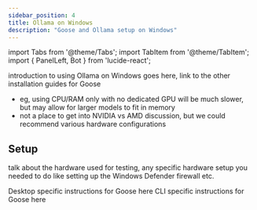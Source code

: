 ```yaml
---
sidebar_position: 4
title: Ollama on Windows
description: "Goose and Ollama setup on Windows"
---
```


import Tabs from '@theme/Tabs';
import TabItem from '@theme/TabItem';
import { PanelLeft, Bot } from 'lucide-react';


introduction to using Ollama on Windows goes here, link to the other installation guides for Goose
- eg, using CPU/RAM only with no dedicated GPU will be much slower, but may allow for larger models to fit in memory
- not a place to get into NVIDIA vs AMD discussion, but we could recommend various hardware configurations

## Setup

talk about the hardware used for testing, any specific hardware setup you needed to do like setting up the Windows Defender firewall etc.


<Tabs groupId="interface">
  <TabItem value="ui" label="Goose Desktop" default>
    Desktop specific instructions for Goose here
  </TabItem>

  <TabItem value="cli" label="Goose CLI">
    CLI specific instructions for Goose here
  </TabItem>
</Tabs>
